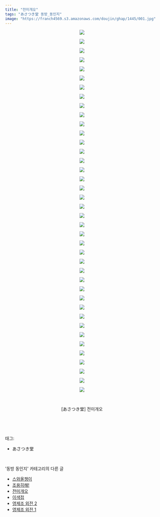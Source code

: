 ```yaml
---
title: "전미개오"
tags: "あさつき堂 동방_동인지"
image: "https://franch4569.s3.amazonaws.com/doujin/ghap/1445/001.jpg"
---
```

<div class="article">
<p style="text-align: center; clear: none; float: none;"><img src="{{ site.imgserver2 }}/ghap/1445/001.jpg"/></p>
<p style="text-align: center; clear: none; float: none;"><img src="{{ site.imgserver2 }}/ghap/1445/002.jpg"/></p>
<p style="text-align: center; clear: none; float: none;"><img src="{{ site.imgserver2 }}/ghap/1445/003.jpg"/></p>
<p style="text-align: center; clear: none; float: none;"><img src="{{ site.imgserver2 }}/ghap/1445/004.jpg"/></p>
<p style="text-align: center; clear: none; float: none;"><img src="{{ site.imgserver2 }}/ghap/1445/005.jpg"/></p>
<p style="text-align: center; clear: none; float: none;"><img src="{{ site.imgserver2 }}/ghap/1445/006.jpg"/></p>
<p style="text-align: center; clear: none; float: none;"><img src="{{ site.imgserver2 }}/ghap/1445/007.jpg"/></p>
<p style="text-align: center; clear: none; float: none;"><img src="{{ site.imgserver2 }}/ghap/1445/008.jpg"/></p>
<p style="text-align: center; clear: none; float: none;"><img src="{{ site.imgserver2 }}/ghap/1445/009.jpg"/></p>
<p style="text-align: center; clear: none; float: none;"><img src="{{ site.imgserver2 }}/ghap/1445/010.jpg"/></p>
<p style="text-align: center; clear: none; float: none;"><img src="{{ site.imgserver2 }}/ghap/1445/011.jpg"/></p>
<p style="text-align: center; clear: none; float: none;"><img src="{{ site.imgserver2 }}/ghap/1445/012.jpg"/></p>
<p style="text-align: center; clear: none; float: none;"><img src="{{ site.imgserver2 }}/ghap/1445/013.jpg"/></p>
<p style="text-align: center; clear: none; float: none;"><img src="{{ site.imgserver2 }}/ghap/1445/014.jpg"/></p>
<p style="text-align: center; clear: none; float: none;"><img src="{{ site.imgserver2 }}/ghap/1445/015.jpg"/></p>
<p style="text-align: center; clear: none; float: none;"><img src="{{ site.imgserver2 }}/ghap/1445/016.jpg"/></p>
<p style="text-align: center; clear: none; float: none;"><img src="{{ site.imgserver2 }}/ghap/1445/017.jpg"/></p>
<p style="text-align: center; clear: none; float: none;"><img src="{{ site.imgserver2 }}/ghap/1445/018.jpg"/></p>
<p style="text-align: center; clear: none; float: none;"><img src="{{ site.imgserver2 }}/ghap/1445/019.jpg"/></p>
<p style="text-align: center; clear: none; float: none;"><img src="{{ site.imgserver2 }}/ghap/1445/020.jpg"/></p>
<p style="text-align: center; clear: none; float: none;"><img src="{{ site.imgserver2 }}/ghap/1445/021.jpg"/></p>
<p style="text-align: center; clear: none; float: none;"><img src="{{ site.imgserver2 }}/ghap/1445/022.jpg"/></p>
<p style="text-align: center; clear: none; float: none;"><img src="{{ site.imgserver2 }}/ghap/1445/023.jpg"/></p>
<p style="text-align: center; clear: none; float: none;"><img src="{{ site.imgserver2 }}/ghap/1445/024.jpg"/></p>
<p style="text-align: center; clear: none; float: none;"><img src="{{ site.imgserver2 }}/ghap/1445/025.jpg"/></p>
<p style="text-align: center; clear: none; float: none;"><img src="{{ site.imgserver2 }}/ghap/1445/026.jpg"/></p>
<p style="text-align: center; clear: none; float: none;"><img src="{{ site.imgserver2 }}/ghap/1445/027.jpg"/></p>
<p style="text-align: center; clear: none; float: none;"><img src="{{ site.imgserver2 }}/ghap/1445/028.jpg"/></p>
<p style="text-align: center; clear: none; float: none;"><img src="{{ site.imgserver2 }}/ghap/1445/029.jpg"/></p>
<p style="text-align: center; clear: none; float: none;"><img src="{{ site.imgserver2 }}/ghap/1445/030.jpg"/></p>
<p style="text-align: center; clear: none; float: none;"><img src="{{ site.imgserver2 }}/ghap/1445/031.jpg"/></p>
<p style="text-align: center; clear: none; float: none;"><img src="{{ site.imgserver2 }}/ghap/1445/032.jpg"/></p>
<p style="text-align: center; clear: none; float: none;"><img src="{{ site.imgserver2 }}/ghap/1445/033.jpg"/></p>
<p style="text-align: center; clear: none; float: none;"><img src="{{ site.imgserver2 }}/ghap/1445/034.jpg"/></p>
<p style="text-align: center; clear: none; float: none;"><img src="{{ site.imgserver2 }}/ghap/1445/035.jpg"/></p>
<p style="text-align: center; clear: none; float: none;"><img src="{{ site.imgserver2 }}/ghap/1445/036.jpg"/></p>
<p style="text-align: center; clear: none; float: none;"><img src="{{ site.imgserver2 }}/ghap/1445/037.jpg"/></p>
<p style="text-align: center; clear: none; float: none;"><img src="{{ site.imgserver2 }}/ghap/1445/038.jpg"/></p>
<p style="text-align: center; clear: none; float: none;"><img src="{{ site.imgserver2 }}/ghap/1445/039.jpg"/></p>
<p style="text-align: center; clear: none; float: none;"><img src="{{ site.imgserver2 }}/ghap/1445/040.jpg"/></p>
<p style="text-align: center; clear: none; float: none;"><br/></p>
<p style="text-align: center; clear: none; float: none;">[あさつき堂] 전미개오</p>
<p><br/></p>
</div><br/>
<div class="tagTrail">
<p>태그: </p>
<ul>
<li>あさつき堂</li>
</ul>
</div><br/>
<div class="another">
<p>'동방 동인지' 카테고리의 다른 글</p>
<ul>
<li><a href="/ghap_1448">스와올챙이</a></li>
<li><a href="/ghap_1446">조용히해!</a></li>
<li><a href="/ghap_1445">전미개오</a></li>
<li><a href="/ghap_1444">이색접</a></li>
<li><a href="/ghap_1443">영제조 외전 2</a></li>
<li><a href="/ghap_1442">영제조 외전 1</a></li>
</ul>
</div><br/>
<div class="cb_module cb_fluid">
<div class="cb_wrt cb_profile">
</div><!-- commentList close -->
</div><br/>
